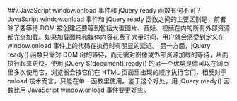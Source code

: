 ##7.JavaScript window.onload 事件和 jQuery ready 函数有何不同？
JavaScript window.onload 事件和 jQuery ready 函数之间的主要区别是，前者除了要等待 DOM 被创建还要等到包括大型图片、音频、视频在内的所有外部资源都完全加载。如果加载图片和媒体内容花费了大量时间，用户就会感受到定义在 window.onload 事件上的代码在执行时有明显的延迟。
另一方面，jQuery ready() 函数只需对 DOM 树的等待，而无需对图像或外部资源加载的等待，从而执行起来更快。使用 jQuery $(document).ready() 的另一个优势是你可以在网页里多次使用它，浏览器会按它们在 HTML 页面里出现的顺序执行它们，相反对于 onload 技术而言，只能在单一函数里使用。鉴于这个好处，用 jQuery ready() 函数比用 JavaScript window.onload 事件要更好些。
